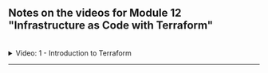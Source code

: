 ## Notes on the videos for Module 12 "Infrastructure as Code with Terraform"
<br />

<details>
<summary>Video: 1 - Introduction to Terraform</summary>
<br />

</details>

*****